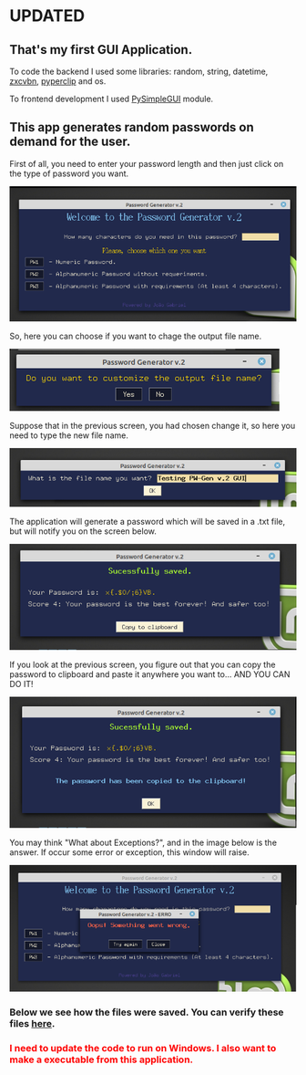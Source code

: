 <h1>UPDATED</h1>
<h2>That's my first GUI Application.</h2>
<p>To code the backend I used some libraries: random, string, datetime, <a href="https://github.com/dwolfhub/zxcvbn">zxcvbn</a>, <a href="https://pyperclip.readthedocs.io/en/latest/">pyperclip</a> and os.</p>

<p>To frontend development I used <a href="https://pysimplegui.readthedocs.io/en/latest/">PySimpleGUI</a> module.</p>

<h2>This app generates random passwords on demand for the user.</h2>

<p>First of all, you need to enter your password length and then just click on the type of password you want.</p>
<img src="https://github.com/jgmarquesm/Pw-Gen_v.2/blob/main/img/1.png">

<p>So, here you can choose if you want to chage the output file name.</p>
<img src="https://github.com/jgmarquesm/Pw-Gen_v.2/blob/main/img/2.png">

<p>Suppose that in the previous screen, you had chosen change it, so here you need to type the new file name.</p>
<img src="https://github.com/jgmarquesm/Pw-Gen_v.2/blob/main/img/3.png">

<p>The application will generate a password which will be saved in a .txt file, but will notify you on the screen below.</p>
<img src="https://github.com/jgmarquesm/Pw-Gen_v.2/blob/main/img/4.png">

<p>If you look at the previous screen, you figure out that you can copy the password to clipboard and paste it anywhere you want to... AND YOU CAN DO IT!</p>
<img src="https://github.com/jgmarquesm/Pw-Gen_v.2/blob/main/img/5.png">

<p>You may think "What about Exceptions?", and in the image below is the answer. If occur some error or exception, this window will raise.</p>
<img src="https://github.com/jgmarquesm/Pw-Gen_v.2/blob/main/img/6.png">


<h3>Below we see how the files were saved. You can verify these files <a href="https://github.com/jgmarquesm/Python/blob/main/Password-Generator/output">here</a>.</h3>

<h3 style="color: red">I need to update the code to run on Windows. I also want to make a executable from this application.</h3>

